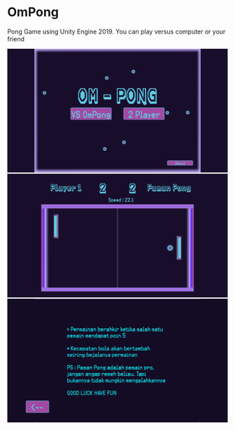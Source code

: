 # OmPong

Pong Game using Unity Engine 2019.
You can play versus computer or your friend

![OmPong Main Demo][MainImage]
![OmPong Gameplay][Gameplay]
![OmPong About][AboutImage]

[MainImage]: ./Preview/MainMenu.png
[Gameplay]: ./Preview/VS-OmPong.png
[AboutImage]: ./Preview/About.png